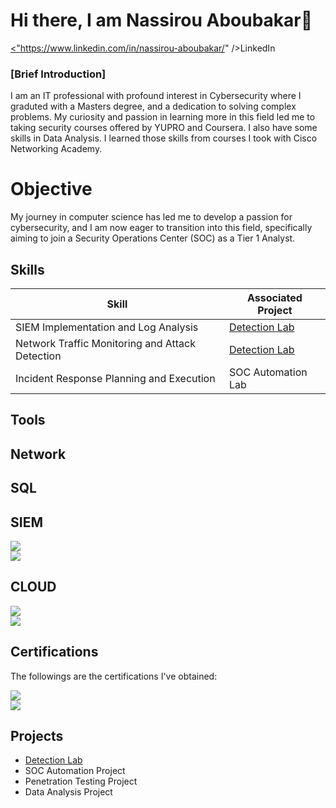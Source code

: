 # Hi there, I am Nassirou Aboubakar👋
<a href="https://www.linkedin.com/?trk=guest_homepage-basic_nav-header-logo"><"https://www.linkedin.com/in/nassirou-aboubakar/" />LinkedIn</a>

### [Brief Introduction]
I am an IT professional with profound interest in Cybersecurity where I graduted with a Masters degree, and a dedication to solving complex problems.
My curiosity and passion in learning more in this field led me to taking security courses offered by YUPRO and Coursera. I also have some skills in Data Analysis.
I learned those skills from courses I took with Cisco Networking Academy.


# Objective
My journey in computer science has led me to develop a passion for cybersecurity, and I am now eager to transition into this field, specifically aiming to join a Security Operations Center (SOC) as a Tier 1 Analyst.

## Skills
| Skill                                               | Associated Project                                                           |
|-----------------------------------------------------|------------------------------------------------------------------------------|
| SIEM Implementation and Log Analysis                | <a href="https://github.com/sultanasser/Detection-Lab/tree/main">Detection Lab</a>                               |
| Network Traffic Monitoring and Attack Detection     | <a href="https://google.com">Detection Lab</a>                               |
| Incident Response Planning and Execution            | SOC Automation Lab                                                           |


## Tools


## Network



## SQL

## SIEM
<div>
  <div><img src="https://img.shields.io/badge/-Microsoft_Sentinel-0078D4?&style=for-the-badge&logo=Microsoft&logoColor=white" /></div>
  <div><img src="https://img.shields.io/badge/-Splunk-000000?&style=for-the-badge&logo=Splunk&logoColor=white" /></div>
</div>

## CLOUD
<div>
  <div><img src="https://img.shields.io/badge/-Amazon%20S3-FF9900?style=for-the-badge&logo=Amazon%20AWS?&logoColor=white" /></div>
  <div><img src="https://img.shields.io/badge/-Splunk-000000?&style=for-the-badge&logo=Splunk&logoColor=white" /></div>
</div>

## Certifications
The followings are the certifications I've obtained:
<div>
  <div>
    <img src="https://img.shields.io/badge/-Security%2B-FF0000?&style=for-the-badge&logo=CompTIA&logoColor=white" />
  </div>
  <div>
    <img src="https://img.shields.io/badge/-Network%2B-007ACC?&style=for-the-badge&logo=CompTIA&logoColor=white" />
  </div>
  <div></div>
  <div></div>
  <div></div>
</div>

## Projects
- <a href="https://github.com/sultanasser/Detection-Lab/tree/main">Detection Lab</a>
- SOC Automation Project
- Penetration Testing Project
- Data Analysis Project
<!--
**sultanasser/sultanasser** is a ✨ _special_ ✨ repository because its `README.md` (this file) appears on your GitHub profile.

Here are some ideas to get you started:

- 🔭 I’m currently working on ...
- 🌱 I’m currently learning ...
- 👯 I’m looking to collaborate on ...
- 🤔 I’m looking for help with ...
- 💬 Ask me about ...
- 📫 How to reach me: ...
- 😄 Pronouns: ...
- ⚡ Fun fact: ...
-->
